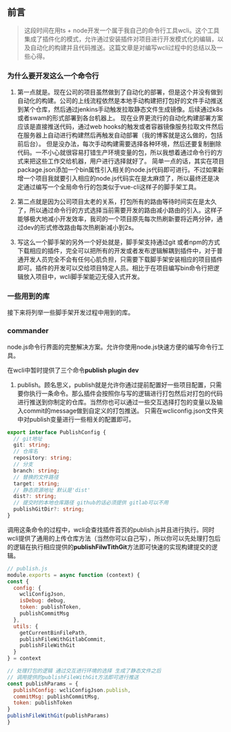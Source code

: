 ## 前言

>这段时间在用ts + node开发一个属于我自己的命令行工具wcli。这个工具集成了插件化的模式，允许通过安装插件对项目进行开发模式化的编辑，以及自动化的构建并且代码推送。这篇文章是对编写wcli过程中的总结以及一些心得。

### 为什么要开发这么一个命令行
1. 第一点就是。现在公司的项目虽然做到了自动化的部署，但是这个并没有做到自动化的构建。公司的上线流程依然是本地手动构建把打包好的文件手动推送到某个仓库，然后通过jenkins手动触发拉取静态文件生成镜像。后续通过k8s或者swam的形式部署到各台机器上。
  现在业界更流行的自动化构建部署方案应该是直接推送代码，通过web hooks的触发或者容器镜像服务拉取文件然后在服务器上自动进行构建然后再触发自动部署（我的博客就是这么做的，包括前后台）。
  但是没办法，每次手动构建需要选择各种环境，然后还要复制删除代码。一不小心就很容易打错生产环境变量的包，所以我想着通过命令行的方式来把这些工作交给机器，用户进行选择就好了。
  简单一点的话，其实在项目package.json添加一个bin属性引入相关的node.js代码即可进行。不过如果新增一个项目我就要引入相应的node.js代码实在是太麻烦了，所以最终还是决定通过编写一个全局命令行的包类似于vue-cli这样子的脚手架工具。


2. 第二点就是因为公司项目太老的关系，打包所有的路由等待时间实在是太久了，所以通过命令行的方式选择当前需要开发的路由减小路由的引入。这样子能够极大地减小开发效率，我司的一个项目原先每次热刷新要将近两分钟，通过dev的形式修改路由每次热刷新减小到2s。

3. 写这么一个脚手架的另外一个好处就是，脚手架支持通过git 或者npm的方式下载相应的插件，完全可以把所有的开发或者发布逻辑解耦到插件中，对于普通开发人员完全不会有任何心肌负担，只需要下载脚手架安装相应的项目插件即可。插件的开发可以交给项目特定人员。相比于在项目编写bin命令行把逻辑放入项目中，wcli脚手架能辺无侵入式开发。

### 一些用到的库
接下来将列举一些脚手架开发过程中用到的库。

### commander
node.js命令行界面的完整解决方案。允许你使用node.js快速方便的编写命令行工具。

在wcli中暂时提供了三个命令**publish plugin dev**

1. publish。顾名思义，publish就是允许你通过提前配置好一些项目配置，只需要你执行一条命令。那么插件会按照你与写的逻辑进行打包然后对打包的代码进行推送到你制定的仓库。当然你也可以通过一些交互选择打包的变量以及输入commit的message做到自定义的打包推送。
  只需在wcliconfig.json文件夹中对publish变量进行一些相关的配置即可。
  ```ts
  export interface PublishConfig {
    // git地址
    git: string;
    // 仓库名
    repository: string;
    // 分支
    branch: string;
    // 替换的文件路径
    target: string;
    // 静态资源地址 默认是'dist'
    dist?: string;
    // 提交时的本地仓库路径 github的话必须提供 gitlab可以不用
    publishGitDir?: string;
}
  ```
  调用这条命令的过程中，wcli会查找插件首页的publish.js并且进行执行。同时wcli提供了通用的上传仓库方法（当然你可以自己写），所以你可以先处理打包后的逻辑在执行相应提供的**publishFilwTithGit**方法即可快速的实现构建提交的逻辑。
  ```js
  // publish.js
  module.exports = async function (context) {
  const {
    config: {
      wcliConfigJson,
      isDebug: debug,
      token: publishToken,
      publishCommitMsg
    },
    utils: {
      getCurrentBinFilePath,
      publishFileWithGitlabCommit,
      publishFileWithGit
    }
  } = context

  // 处理打包的逻辑 通过交互进行环境的选择 生成了静态文件之后
  // 调用提供的publishFileWithGit方法即可进行推送
  const publishParams = {
    publishConfig: wcliConfigJson.publish,
    commitMsg: publishCommitMsg,
    token: publishToken
  }
  publishFileWithGit(publishParams)
}
  ```
